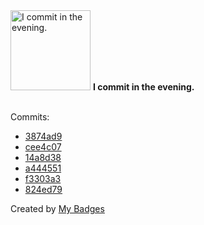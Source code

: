 <img src="https://my-badges.github.io/my-badges/evening-commits.png" alt="I commit in the evening." title="I commit in the evening." width="128">
<strong>I commit in the evening.</strong>
<br><br>

Commits:

- <a href="https://github.com/NCherfaoui/bot_discord_template/commit/3874ad99e2d2395d72d7f3bb5b2d82573e806057">3874ad9</a>
- <a href="https://github.com/NCherfaoui/xml-xsd-validate/commit/cee4c07f7a7df4191b8236e5c862f41627da2d8a">cee4c07</a>
- <a href="https://github.com/NCherfaoui/xml-xsd-validate/commit/14a8d3886452b322c03a785da5f6f2bc15ca119e">14a8d38</a>
- <a href="https://github.com/NCherfaoui/xml-xsd-validate/commit/a44455169faf5d863fddd9f93a66140f7a539fb6">a444551</a>
- <a href="https://github.com/NCherfaoui/xml-xsd-validate/commit/f3303a3859746a2e23051bef8a124133846f0a5e">f3303a3</a>
- <a href="https://github.com/NCherfaoui/xml-xsd-validate/commit/824ed790148c05bb1502ce4045500c959e65f031">824ed79</a>


Created by <a href="https://github.com/my-badges/my-badges">My Badges</a>